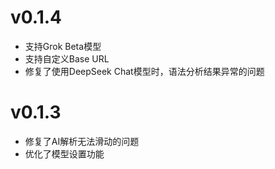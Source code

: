 
# v0.1.4
- 支持Grok Beta模型
- 支持自定义Base URL
- 修复了使用DeepSeek Chat模型时，语法分析结果异常的问题

# v0.1.3
- 修复了AI解析无法滑动的问题
- 优化了模型设置功能
